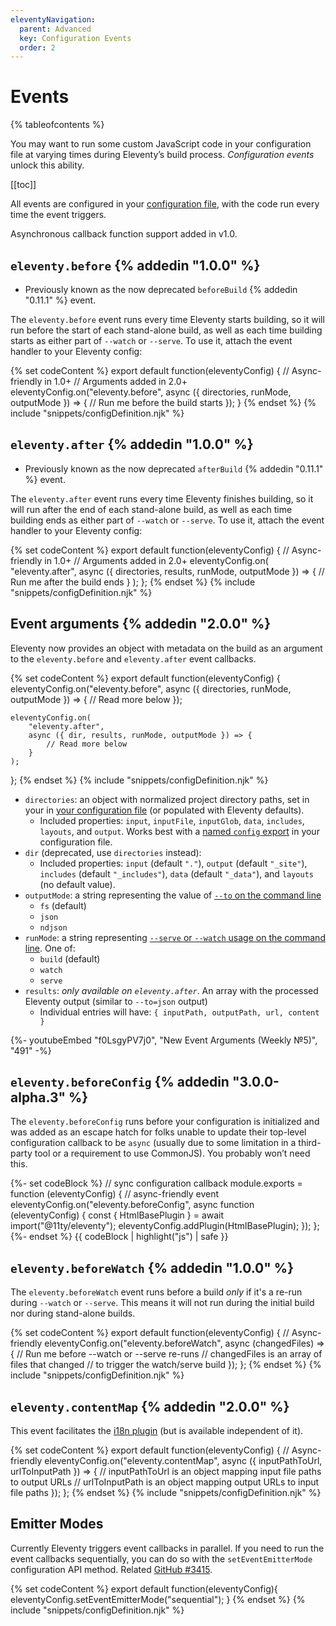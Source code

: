 ```yaml
---
eleventyNavigation:
  parent: Advanced
  key: Configuration Events
  order: 2
---
```


# Events

{% tableofcontents %}

You may want to run some custom JavaScript code in your configuration file at varying times during Eleventy’s build process. _Configuration events_ unlock this ability.

[[toc]]

All events are configured in your [configuration file](./config.md), with the code run every time the event triggers.

Asynchronous callback function support added in v1.0.

## `eleventy.before` {% addedin "1.0.0" %}

- Previously known as the now deprecated `beforeBuild` {% addedin "0.11.1" %} event.

The `eleventy.before` event runs every time Eleventy starts building, so it will run before the start of each stand-alone build, as well as each time building starts as either part of `--watch` or `--serve`. To use it, attach the event handler to your Eleventy config:

{% set codeContent %}
export default function(eleventyConfig) {
	// Async-friendly in 1.0+
	// Arguments added in 2.0+
	eleventyConfig.on("eleventy.before", async ({ directories, runMode, outputMode }) => {
		// Run me before the build starts
	});
}
{% endset %}
{% include "snippets/configDefinition.njk" %}

## `eleventy.after` {% addedin "1.0.0" %}

- Previously known as the now deprecated `afterBuild` {% addedin "0.11.1" %} event.

The `eleventy.after` event runs every time Eleventy finishes building, so it will run after the end of each stand-alone build, as well as each time building ends as either part of `--watch` or `--serve`. To use it, attach the event handler to your Eleventy config:

{% set codeContent %}
export default function(eleventyConfig) {
	// Async-friendly in 1.0+
	// Arguments added in 2.0+
	eleventyConfig.on(
		"eleventy.after",
		async ({ directories, results, runMode, outputMode }) => {
			// Run me after the build ends
		}
	);
};
{% endset %}
{% include "snippets/configDefinition.njk" %}

## Event arguments {% addedin "2.0.0" %}

Eleventy now provides an object with metadata on the build as an argument to the `eleventy.before` and `eleventy.after` event callbacks.

{% set codeContent %}
export default function(eleventyConfig) {
	eleventyConfig.on("eleventy.before", async ({ directories, runMode, outputMode }) => {
		// Read more below
	});

	eleventyConfig.on(
		"eleventy.after",
		async ({ dir, results, runMode, outputMode }) => {
			// Read more below
		}
	);
};
{% endset %}
{% include "snippets/configDefinition.njk" %}

- `directories`: an object with normalized project directory paths, set in your in [your configuration file](/docs/config/#input-directory) (or populated with Eleventy defaults).
	- Included properties: `input`, `inputFile`, `inputGlob`, `data`, `includes`, `layouts`, and `output`. Works best with a [named `config` export](./config-shapes.md#optional-export-config-object) in your configuration file.
- `dir` (deprecated, use `directories` instead):
	- Included properties: `input` (default `"."`), `output` (default `"_site"`), `includes` (default `"_includes"`), `data` (default `"_data"`), and `layouts` (no default value).
- `outputMode`: a string representing the value of [`--to` on the command line](/docs/usage/#to-can-output-json)
  - `fs` (default)
  - `json`
  - `ndjson`
- `runMode`: a string representing [`--serve` or `--watch` usage on the command line](/docs/usage/#re-run-eleventy-when-you-save). One of:
  - `build` (default)
  - `watch`
  - `serve`
- `results`: _only available on `eleventy.after`_. An array with the processed Eleventy output (similar to `--to=json` output)
  - Individual entries will have: `{ inputPath, outputPath, url, content }`

<div class="youtube-related">
  {%- youtubeEmbed "f0LsgyPV7j0", "New Event Arguments (Weekly №5)", "491" -%}
</div>

## `eleventy.beforeConfig` {% addedin "3.0.0-alpha.3" %}

The `eleventy.beforeConfig` runs before your configuration is initialized and was added as an escape hatch for folks unable to update their top-level configuration callback to be `async` (usually due to some limitation in a third-party tool or a requirement to use CommonJS). You probably won’t need this.

{%- set codeBlock %}
// sync configuration callback
module.exports = function (eleventyConfig) {
	// async-friendly event
  eleventyConfig.on("eleventy.beforeConfig", async function (eleventyConfig) {
    const { HtmlBasePlugin } = await import("@11ty/eleventy");
		eleventyConfig.addPlugin(HtmlBasePlugin);
  });
};
{%- endset %}
{{ codeBlock | highlight("js") | safe }}

## `eleventy.beforeWatch` {% addedin "1.0.0" %}

The `eleventy.beforeWatch` event runs before a build _only_ if it's a re-run during `--watch` or `--serve`. This means it will not run during the initial build nor during stand-alone builds.

{% set codeContent %}
export default function(eleventyConfig) {
	// Async-friendly
	eleventyConfig.on("eleventy.beforeWatch", async (changedFiles) => {
		// Run me before --watch or --serve re-runs
		// changedFiles is an array of files that changed
		// to trigger the watch/serve build
	});
};
{% endset %}
{% include "snippets/configDefinition.njk" %}

## `eleventy.contentMap` {% addedin "2.0.0" %}

This event facilitates the [i18n plugin](/docs/plugins/i18n/) (but is available independent of it).

{% set codeContent %}
export default function(eleventyConfig) {
	// Async-friendly
	eleventyConfig.on("eleventy.contentMap", async ({ inputPathToUrl, urlToInputPath }) => {
		// inputPathToUrl is an object mapping input file paths to output URLs
		// urlToInputPath is an object mapping output URLs to input file paths
	});
};
{% endset %}
{% include "snippets/configDefinition.njk" %}

## Emitter Modes

Currently Eleventy triggers event callbacks in parallel. If you need to run the event callbacks sequentially, you can do so with the `setEventEmitterMode` configuration API method. Related [GitHub #3415](https://github.com/11ty/eleventy/issues/3415).

{% set codeContent %}
export default function(eleventyConfig){
	eleventyConfig.setEventEmitterMode("sequential");
}
{% endset %}
{% include "snippets/configDefinition.njk" %}